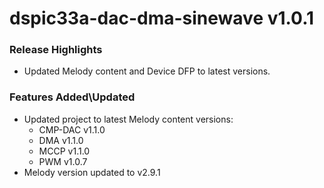# dspic33a-dac-dma-sinewave v1.0.1
### Release Highlights
- Updated Melody content and Device DFP to latest versions.

### Features Added\Updated
- Updated project to latest Melody content versions:
    - CMP-DAC v1.1.0
    - DMA v1.1.0
    - MCCP v1.1.0
    - PWM v1.0.7 
- Melody version updated to v2.9.1
